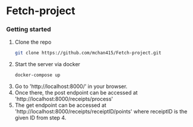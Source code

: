 # Fetch-project

### Getting started
1. Clone the repo
   ```sh
   git clone https://github.com/mchan415/Fetch-project.git
   ```
2. Start the server via docker
   ```sh
   docker-compose up
   ```
3. Go to 'http://localhost:8000/' in your browser.
4. Once there, the post endpoint can be accessed at 'http://localhost:8000/receipts/process'
5. The get endpoint can be accessed at 'http://localhost:8000/receipts/receiptID/points' where receiptID is the given ID from step 4.
